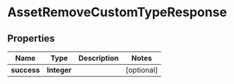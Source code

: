

# AssetRemoveCustomTypeResponse


## Properties

| Name | Type | Description | Notes |
|------------ | ------------- | ------------- | -------------|
|**success** | **Integer** |  |  [optional] |



